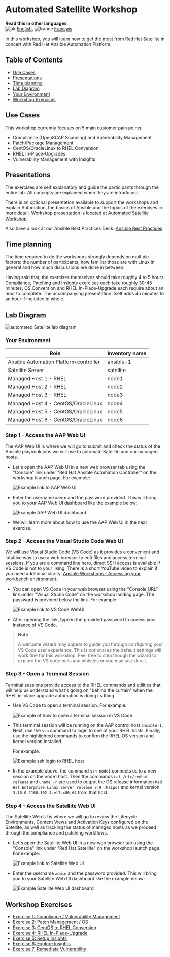 # Automated Satellite Workshop

**Read this in other languages**:
<br>![uk](./images/uk.png) [English](README.md), ![france](./images/fr.png) [Français](README.fr.md).
<br>

In this workshop, you will learn how to get the most from Red Hat Satellite in concert with Red Hat Ansible Automation Platform.

## Table of Contents
- [Use Cases](#use-cases)
- [Presentations](#presentations)
- [Time planning](#time-planning)
- [Lab Diagram](#lab-diagram)
- [Your Environment](#your-environment)
- [Workshop Exercises](#workshop-exercises)

## Use Cases

This workshop currently focuses on 5 main customer pain points:
- Compliance (OpenSCAP Scanning) and Vulnerability Management
- Patch/Package Management
- CentOS/OracleLinux to RHEL Conversion
- RHEL In-Place-Upgrades
- Vulnerability Management with Insights

## Presentations

The exercises are self explanatory and guide the participants through the entire lab. All concepts are explained when they are introduced.

There is an optional presentation available to support the workshops and explain Automation, the basics of Ansible and the topics of the exercises in more detail.  Workshop presentation is located at [Automated Satellite Workshop](https://aap2.demoredhat.com/decks/ansible_auto_satellite.pdf).

Also have a look at our Ansible Best Practices Deck:
[Ansible Best Practices](https://aap2.demoredhat.com/decks/ansible_best_practices.pdf)

## Time planning

The time required to do the workshops strongly depends on multiple factors: the number of participants, how familiar those are with Linux in general and how much discussions are done in between.

Having said that, the exercises themselves should take roughly 4 to 5 hours. Compliance, Patching and Insights exercises each take roughly 30-45 minutes. OS Conversion and RHEL In-Place-Upgrade each require about an hour to complete. The accompanying presentation itself adds 45 minutes to an hour if included in whole.

## Lab Diagram
![automated Satellite lab diagram](../../images/ansible_smart_mgmt_diagram.png#centreme)

### Your Environment

| Role                                   | Inventory name |
| ---------------------------------------| ---------------|
| Ansible Automation Platform controller | ansible-1      |
| Satellite Server                       | satellite      |
| Managed Host 1 - RHEL                  | node1          |
| Managed Host 2 - RHEL                  | node2          |
| Managed Host 3 - RHEL                  | node3          |
| Managed Host 4 - CentOS/OracleLinux    | node4          |
| Managed Host 5 - CentOS/OracleLinux    | node5          |
| Managed Host 6 - CentOS/OracleLinux    | node6          |

### Step 1 - Access the AAP Web UI

The AAP Web UI is where we will go to submit and check the status of the Ansible playbook jobs we will use to automate Satellite and our managed hosts.

- Let's open the AAP Web UI in a new web browser tab using the "Console" link under "Red Hat Ansible Automation Controller" on the workshop launch page. For example:

  ![Example link to AAP Web UI](images/aap_link.png)

- Enter the username `admin` and the password provided. This will bring you to your AAP Web UI dashboard like the example below:

  ![Example AAP Web UI dashboard](images/aap_console_example.png)

- We will learn more about how to use the AAP Web UI in the next exercise.

### Step 2 - Access the Visual Studio Code Web UI

We will use Visual Studio Code (VS Code) as it provides a convenient and intuitive way to use a web browser to edit files and access terminal sessions. If you are a command line hero, direct SSH access is available if VS Code is not to your liking. There is a short YouTube video to explain if you need additional clarity: <a href="https://youtu.be/Y_Gx4ZBfcuk">Ansible Workshops - Accessing your workbench environment</a>.

- You can open VS Code in your web browser using the "Console URL" link under "Visual Studio Code" on the workshop landing page. The password is provided below the link. For example:

  ![Example link to VS Code WebUI](images/vscode_link.png)

- After opening the link, type in the provided password to access your instance of VS Code.

> **Note**
>
> A welcome wizard may appear to guide you through configuring your VS Code user experience. This is optional as the default settings will work fine for this workshop. Feel free to step though the wizard to explore the VS code bells and whistles or you may just skip it.

### Step 3 - Open a Terminal Session

Terminal sessions provide access to the RHEL commands and utilities that will help us understand what's going on "behind the curtain" when the RHEL in-place upgrade automation is doing its thing.

- Use VS Code to open a terminal session. For example:

  ![Example of how to open a terminal session in VS Code](images/new_term.svg)

- This terminal session will be running on the AAP control host `ansible-1`. Next, use the `ssh` command to login to one of your RHEL hosts. Finally, use the highlighted commands to confirm the RHEL OS version and kernel version installed.

  For example:

  ![Example ssh login to RHEL host](images/ssh_login.png)

- In the example above, the command `ssh node1` connects us to a new session on the node1 host. Then the commands `cat /etc/redhat-release` and `uname -r` are used to output the OS release information `Red Hat Enterprise Linux Server release 7.9 (Maipo)` and kernel version `3.10.0-1160.102.1.el7.x86_64` from that host.

### Step 4 - Access the Satellite Web UI

The Satellite Web UI is where we will go to review the Lifecycle Environments, Content Views and Activation Keys configured on the Satellite, as well as tracking the status of managed hosts as we proceed through the compliance and patching workflows.

- Let's open the Satellite Web UI in a new web browser tab using the "Console" link under "Red Hat Satellite" on the workshop launch page. For example:

  ![Example link to Satellite Web UI](images/satellite_link.png)

- Enter the username `admin` and the password provided. This will bring you to your Satellite Web UI dashboard like the example below:

  ![Example Satellite Web UI dashboard](images/satellite_console_example.png)

## Workshop Exercises

* [Exercise 1: Compliance / Vulnerability Management](1-compliance/README.md)
* [Exercise 2: Patch Management / OS](2-patching/README.md)
* [Exercise 3: CentOS to RHEL Conversion](3-convert2rhel/README.md)
* [Exercise 4: RHEL In-Place-Upgrade](4-ripu/README.md)
* [Exercise 5: Setup Insights](5-setupinsights/README.md)
* [Exercise 6: Explore Insights](6-exploreinsights/README.md)
* [Exercise 7: Remediate Vulnerability](7-remediatevulnerability/README.md)
